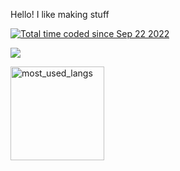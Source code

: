 Hello! I like making stuff

<a href="https://wakatime.com/@6f0897b3-710d-414d-88d4-cc1e3a2201ea"><img src="https://wakatime.com/badge/user/6f0897b3-710d-414d-88d4-cc1e3a2201ea.svg" alt="Total time coded since Sep 22 2022" /></a>

![](https://komarev.com/ghpvc/?username=ScriptLineStudios)

<img src="https://github-readme-stats.vercel.app/api/top-langs/?username=ScriptLineStudios&layout=compact&langs_count=10&bg_color=ffffff00&text_color=718096&hide_border=true" height="150" alt="most_used_langs">
